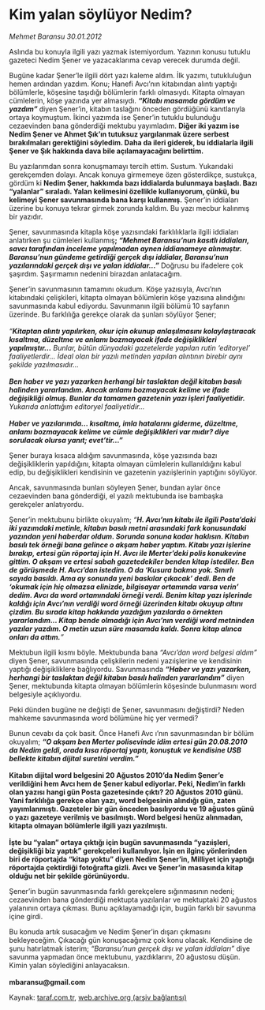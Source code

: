 # Kim yalan söylüyor Nedim?

*Mehmet Baransu 30.01.2012*

<div class="yazi"><p>Aslında bu konuyla ilgili yazı yazmak istemiyordum. Yazının konusu tutuklu gazeteci Nedim Şener ve yazacaklarıma cevap verecek durumda değil. </p>
<p>Bugüne kadar Şener’le ilgili dört yazı kaleme aldım. İlk yazımı, tutukluluğun hemen ardından yazdım. Konu; Hanefi Avcı’nın kitabından alıntı yaptığı bölümlerle, köşesine taşıdığı bölümlerin farklı olmasıydı. Kitapta olmayan cümlelerin, köşe yazında yer almasıydı. <b><i>“Kitabı masamda gördüm ve yazdım”</i> </b>diyen Şener’in, kitabın taslağını önceden gördüğünü kanıtlarıyla ortaya koymuştum. İkinci yazımda ise Şener’in tutuklu bulunduğu cezaevinden bana gönderdiği mektubu yayımladım. <b>Diğer iki yazım ise Nedim Şener ve Ahmet Şık’ın tutuksuz yargılanmak üzere serbest bırakılmaları gerektiğini söyledim. Daha da ileri giderek, bu iddialarla ilgili Şener ve Şık hakkında dava bile açılamayacağını belirttim. </b></p>
<p>Bu yazılarımdan sonra konuşmamayı tercih ettim. Sustum. Yukarıdaki gerekçemden dolayı. Ancak konuya girmemeye özen gösterdikçe, sustukça, gördüm ki <b>Nedim Şener, hakkımda bazı iddialarda bulunmaya başladı. Bazı “yalanlar” sıraladı. Yalan kelimesini özellikle kullanıyorum, çünkü, bu kelimeyi Şener savunmasında bana karşı kullanmış.</b> Şener’in iddiaları üzerine bu konuya tekrar girmek zorunda kaldım. Bu yazı mecbur kalınmış bir yazıdır.</p>
<p>Şener, savunmasında kitapla köşe yazısındaki farklılıklarla ilgili iddiaları anlatırken şu cümleleri kullanmış<b>; <i>“Mehmet Baransu’nun kasıtlı iddiaları, savcı tarafından inceleme yapılmadan aynen iddianameye alınmıştır. Baransu’nun gündeme getirdiği gerçek dışı iddialar, Baransu’nun yazılarındaki gerçek dışı ve yalan iddialar...”</i></b> Doğrusu bu ifadelere çok şaşırdım. Şaşırmamın nedenini birazdan anlatacağım. </p>
<p>Şener’in savunmasının tamamını okudum. Köşe yazısıyla, Avcı’nın kitabındaki çelişkileri, kitapta olmayan bölümlerin köşe yazısına alındığını savunmasında kabul ediyordu. Savunmanın ilgili bölümü 10 sayfanın üzerinde. Bu farklılığa gerekçe olarak da şunları söylüyor Şener; <br/><br/><i>“<b>Kitaptan alıntı yapılırken, okur için okunup anlaşılmasını kolaylaştıracak kısaltma, düzeltme ve anlamı bozmayacak ifade değişiklikleri yapılmıştır...</b> Bunlar, bütün dünyadaki gazetelerde yapılan rutin ‘editoryel’ faaliyetlerdir... İdeal olan bir yazılı metinden yapılan alıntının birebir aynı şekilde yazılmasıdır...<br/><br/></i><b><i>Ben haber ve yazı yazarken herhangi bir taslaktan değil kitabın basılı halinden yararlandım. Ancak anlamı bozmayacak kelime ve ifade değişikliği olmuş. Bunlar da tamamen gazetenin yazı işleri faaliyetidir. </i></b><i>Yukarıda anlattığım editoryel faaliyetidir... <br/><br/></i><b><i>Haber ve yazılarımda... kısaltma, imla hatalarını giderme, düzeltme, anlamı bozmayacak kelime ve cümle değişiklikleri var mıdır? diye sorulacak olursa yanıt; evet’tir...”</i></b><b> </b></p>
<p>Şener buraya kısaca aldığım savunmasında, köşe yazısında bazı değişikliklerin yapıldığını, kitapta olmayan cümlelerin kullanıldığını kabul edip, bu değişiklikleri kendisinin ve gazetenin yazıişlerinin yaptığını söylüyor. </p>
<p>Ancak, savunmasında bunları söyleyen Şener, bundan aylar önce cezaevinden bana gönderdiği, el yazılı mektubunda ise bambaşka gerekçeler anlatıyordu. </p>
<p>Şener’in mektubunu birlikte okuyalım; <i>“<b>H. Avcı’nın kitabı ile ilgili Posta’daki iki yazımdaki metinle, kitabın basılı metni arasındaki fark konusundaki yazından yeni haberdar oldum. Sorunda sonuna kadar haklısın. Kitabın basılı tek örneği bana gelince o akşam haber yaptım. Kitabı yazı işlerine bırakıp, ertesi gün röportaj için H. Avcı ile Merter’deki polis konukevine gittim. O akşam ve ertesi sabah gazetedekiler benden kitap istediler. Ben de görüşmede H. Avcı’dan istedim. O da ‘Kusura bakma yok. Sınırlı sayıda basıldı. Ama ay sonunda yeni baskılar çıkacak’ dedi. Ben de ‘okumak için hiç olmazsa elinizde, bilgisayar ortamında varsa verin’ dedim. Avcı da word ortamındaki örneği verdi. Benim kitap yazı işlerinde kaldığı için Avcı’nın verdiği word örneği üzerinden kitabı okuyup altını çizdim. Bu sırada kitap hakkında yazdığım yazılarda o örnekten yararlandım... Kitap bende olmadığı için Avcı’nın verdiği word metninden yazılar yazdım. O metin uzun süre masamda kaldı. Sonra kitap alınca onları da attım.</b>”</i></p>
<p>Mektubun ilgili kısmı böyle. Mektubunda bana <i>“Avcı’dan word belgesi aldım”</i> diyen Şener, savunmasında çelişkilerin nedeni yazıişlerine ve kendisinin yaptığı değişikliklere bağlıyordu. Savunmasında <b><i>“Haber ve yazı yazarken, herhangi bir taslaktan değil kitabın basılı halinden yararlandım”</i></b> diyen Şener, mektubunda kitapta olmayan bölümlerin köşesinde bulunmasını word belgesiyle açıklıyordu. </p>
<p>Peki dünden bugüne ne değişti de Şener, savunmasını değiştirdi? Neden mahkeme savunmasında word bölümüne hiç yer vermedi? </p>
<p>Bunun cevabı da çok basit. Önce Hanefi Avc ı’nın savunmasından bir bölüm okuyalım; <b><i>“O akşam ben Merter polisevinde idim ertesi gün 20.08.2010 da Nedim geldi, orada kısa röportaj yaptı, konuştuk ve kendisine USB bellekte kitabın dijital suretini verdim.”<br/><br/></i></b><b>Kitabın dijital word belgesini 20 Ağustos 2010’da Nedim Şener’e verildiğini hem Avcı hem de Şener kabul ediyorlar. Peki, Nedim’in farklı olan yazısı hangi gün Posta gazetesinde çıktı? 20 Ağustos 2010 günü. Yani farklılığa gerekçe olan yazı, word belgesinin alındığı gün, zaten yayımlanmıştı. Gazeteler bir gün önceden basılıyordu ve 19 ağustos günü o yazı gazeteye verilmiş ve basılmıştı. Word belgesi henüz alınmadan, kitapta olmayan bölümlerle ilgili yazı yazılmıştı. <br/><br/></b><b>İşte bu “yalan” ortaya çıktığı için bugün savunmasında “yazıişleri, değişikliği biz yaptık” gerekçeleri kullanılıyor. İşin en ilginç yönlerinden biri de röportajda “kitap yoktu” diyen Nedim Şener’in, Milliyet için yaptığı röportajda çektirdiği fotoğrafta gizli. Avcı ve Şener’in masasında kitap olduğu net bir şekilde görünüyordu.</b></p>
<p>Şener’in bugün savunmasında farklı gerekçelere sığınmasının nedeni; cezaevinden bana gönderdiği mektupta yazılanlar ve mektuptaki 20 ağustos yalanının ortaya çıkması. Bunu açıklayamadığı için, bugün farklı bir savunma içine girdi. </p>
<p>Bu konuda artık susacağım ve Nedim Şener’in dışarı çıkmasını bekleyeceğim. Çıkacağı gün konuşacağımız çok konu olacak. Kendisine de şunu hatırlatmak isterim; <i>“Baransu’nun gerçek dışı ve yalan iddiaları”</i> diye savunma yapmadan önce mektubunu, yazdıklarını, 20 ağustosu düşün. Kimin yalan söylediğini anlayacaksın.<br/><br/><b>mbaransu@gmail.com</b></p>
</div>

Kaynak: [taraf.com.tr](http://www.taraf.com.tr/mehmet-baransu/makale-kim-yalan-soyluyor-nedim.htm), [web.archive.org (arşiv bağlantısı)](http://web.archive.org/web/20131107025626/http://www.taraf.com.tr/mehmet-baransu/makale-kim-yalan-soyluyor-nedim.htm)
